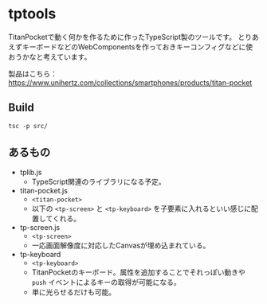 # tptools

TitanPocketで動く何かを作るために作ったTypeScript製のツールです。
とりあえずキーボードなどのWebComponentsを作っておきキーコンフィグなどに使おうかなと考えています。

製品はこちら： https://www.unihertz.com/collections/smartphones/products/titan-pocket

## Build

```
tsc -p src/
```

## あるもの

* tplib.js
  * TypeScript関連のライブラリになる予定。
* titan-pocket.js
  * `<titan-pocket>`
  * 以下の `<tp-screen>` と `<tp-keyboard>` を子要素に入れるといい感じに配置してくれる。
* tp-screen.js
  * `<tp-screen>`
  * 一応画面解像度に対応したCanvasが埋め込まれている。
* tp-keyboard
  * `<tp-keyboard>`
  * TitanPocketのキーボード。属性を追加することでそれっぽい動きや `push` イベントによるキーの取得が可能になる。
  * 単に光らせるだけも可能。
